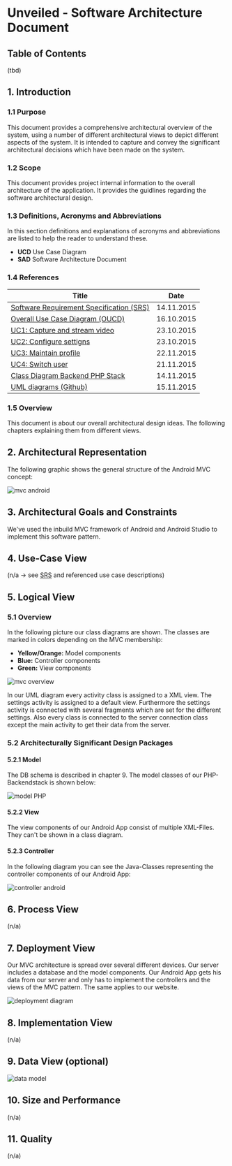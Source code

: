 # Unveiled - Software Architecture Document

## Table of Contents
(tbd)

## 1. Introduction

### 1.1 Purpose
This document provides a comprehensive architectural overview of the system, using a number of different architectural views to depict different aspects of the system. It is intended to capture and convey the significant architectural decisions which have been made on the system.

### 1.2 Scope
This document provides project internal information to the overall architecture of the application. It provides the guidlines regarding the software architectural design.

### 1.3 Definitions, Acronyms and Abbreviations
In this section definitions and explanations of acronyms and abbreviations are listed to help the reader to understand these.

- **UCD** Use Case Diagram
- **SAD** Software Architecture Document

### 1.4 References
|			Title									|	Date		|
|---------------------------------------------------|---------------|
| [Software Requirement Specification (SRS)][SRS] | 14.11.2015	|
| [Overall Use Case Diagram (OUCD)] | 16.10.2015	|
| [UC1: Capture and stream video][uc capture video] | 23.10.2015	|
| [UC2: Configure settigns][uc configure settings] | 23.10.2015	|
| [UC3: Maintain profile][uc maintain profile] | 22.11.2015 |
| [UC4: Switch user][uc switch user] | 21.11.2015 |
| [Class Diagram Backend PHP Stack][class diagram php] | 14.11.2015	|
| [UML diagrams (Github)][uml diagrams] | 15.11.2015	|

### 1.5 Overview
This document is about our overall architectural design ideas. The following chapters explaining them from different views.

## 2. Architectural Representation
The following graphic shows the general structure of the Android MVC concept:

![mvc android][]

## 3. Architectural Goals and Constraints
We've used the inbuild MVC framework of Android and Android Studio to implement this software pattern.

## 4. Use-Case View
(n/a -> see [SRS][] and referenced use case descriptions)

## 5. Logical View

### 5.1 Overview
In the following picture our class diagrams are shown. The classes are marked in colors depending on the MVC membership:

- **Yellow/Orange:** Model components
- **Blue:** Controller components
- **Green:** View components

![mvc overview][]

In our UML diagram every activity class is assigned to a XML view. The settings activity is assigned to a default view. Furthermore the settings activity is connected with several fragments which are set for the different settings. Also every class is connected to the server connection class except the main activity to get their data from the server.

### 5.2 Architecturally Significant Design Packages

#### 5.2.1 Model
The DB schema is described in chapter 9.
The model classes of our PHP-Backendstack is shown below:

![model PHP][]

#### 5.2.2 View
The view components of our Android App consist of multiple XML-Files. They can't be shown in a class diagram.

#### 5.2.3 Controller
In the following diagram you can see the Java-Classes representing the controller components of our Android App:

![controller android][]

## 6. Process View
(n/a)

## 7. Deployment View
Our MVC architecture is spread over several different devices. Our server includes a database and the model components. Our Android App gets his data from our server and only has to implement the controllers and the views of the MVC pattern. The same applies to our website.

![deployment diagram][]

## 8. Implementation View
(n/a)

## 9. Data View (optional)

![data model][]

## 10. Size and Performance
(n/a)

## 11. Quality
(n/a)


<!-- Link definitions: -->
[SRS]: http://unveiled.systemgrid.de/wp/docu/docusrs/ "SRS"
[Overall Use Case Diagram (OUCD)]: https://github.com/CodeLionX/Unveiled/blob/master/Bilder/Unveiled_Overall%20Use%20Case%20Diagram.png "Link to Github"
[uc capture video]: http://unveiled.systemgrid.de/wp/srs_uc1/ "Use Case 1: Capture and stream video"
[uc configure settings]: http://unveiled.systemgrid.de/wp/srs_uc2/ "Use Case 2: Configure settings"
[uc maintain profile]: http://unveiled.systemgrid.de/wp/srs_uc3/ "User Case 3: Maintain profile"
[uc switch user]: http://unveiled.systemgrid.de/wp/srs_uc4/ "User Case 4: Switch user"
[class diagram php]: https://github.com/SAS-Systems/Unveiled-Documentation/blob/master/Bilder/UML-PHP-Stack_new.png "Class Diagram for our Backend PHP-Stack"
[uml diagrams]: https://github.com/SAS-Systems/Unveiled-Documentation/tree/master/Bilder/UML%20Class%20diagrams "UML diagrams"

<!-- picture definitions: -->
[mvc android]: http://3.bp.blogspot.com/-GJ_aYkMBpVQ/TgjNUlZoe-I/AAAAAAAAACM/PfOOsk6_DCg/s1600/AndroidArch.png "MVC in Android"
[deployment diagram]: https://raw.githubusercontent.com/SAS-Systems/Unveiled-Documentation/master/Bilder/UML%20Class%20diagrams/UML_deployment.png "Deployment Diagram"
[mvc overview]: https://raw.githubusercontent.com/SAS-Systems/Unveiled-Documentation/master/Bilder/UML%20Class%20diagrams/UML_MVC_Overview.png "MVC architecture overview"
[data model]: https://raw.githubusercontent.com/SAS-Systems/Unveiled-Documentation/master/Bilder/Unveiled_DBSchema.png "DB model"
[model php]: https://raw.githubusercontent.com/SAS-Systems/Unveiled-Documentation/master/Bilder/UML%20Class%20diagrams/UML-PHP-Stack_new.png "UML class diagram of the model"
[controller android]: https://raw.githubusercontent.com/SAS-Systems/Unveiled-Documentation/master/Bilder/UML%20Class%20diagrams/UML_MVC_Controller.png "UML class diagram of the Android App controller"
